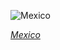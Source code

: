 
![Mexico](https://www.gstatic.com/prettyearth/assets/full/2202.jpg)

*[Mexico](https://www.google.com/maps/@28.773927,-111.84023,17z/data=!3m1!1e3)*
